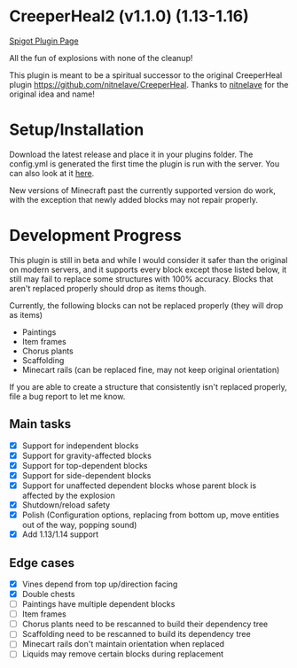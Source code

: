 # CreeperHeal2 (v1.1.0) (1.13-1.16)

[Spigot Plugin Page](https://www.spigotmc.org/resources/creeperheal2.80585/)

All the fun of explosions with none of the cleanup!

This plugin is meant to be a spiritual successor to the original CreeperHeal plugin 
https://github.com/nitnelave/CreeperHeal. Thanks to [nitnelave](https://github.com/nitnelave/) 
for the original idea and name!

# Setup/Installation

Download the latest release and place it in your plugins folder. The config.yml is generated the first 
time the plugin is run with the server. You can also look at it 
[here](https://github.com/pmdevita/CreeperHeal2/blob/master/src/main/resources/config.yml).

New versions of Minecraft past the currently supported version do work, with the exception that newly 
added blocks may not repair properly.

# Development Progress

This plugin is still in beta and while I would consider it safer than the original on 
modern servers, and it supports every block except those listed below, it still may fail to 
replace some structures with 100% accuracy. Blocks that aren't replaced properly should drop as
items though.

Currently, the following blocks can not be replaced properly (they will drop as items)
- Paintings
- Item frames
- Chorus plants
- Scaffolding
- Minecart rails (can be replaced fine, may not keep original orientation)

If you are able to create a structure that consistently isn't replaced properly, file a bug 
report to let me know.

## Main tasks
- [x] Support for independent blocks
- [x] Support for gravity-affected blocks
- [x] Support for top-dependent blocks
- [x] Support for side-dependent blocks
- [x] Support for unaffected dependent blocks whose parent block is affected by the explosion
- [x] Shutdown/reload safety
- [x] Polish (Configuration options, replacing from bottom up, move entities out of the way, popping sound)
- [x] Add 1.13/1.14 support 

## Edge cases
- [x] Vines depend from top up/direction facing
- [x] Double chests
- [ ] Paintings have multiple dependent blocks
- [ ] Item frames
- [ ] Chorus plants need to be rescanned to build their dependency tree
- [ ] Scaffolding need to be rescanned to build its dependency tree
- [ ] Minecart rails don't maintain orientation when replaced
- [ ] Liquids may remove certain blocks during replacement

